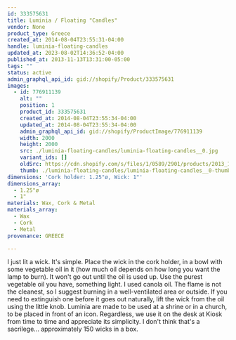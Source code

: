 ```yaml
---
id: 333575631
title: Luminia / Floating "Candles"
vendor: None
product_type: Greece
created_at: 2014-08-04T23:55:31-04:00
handle: luminia-floating-candles
updated_at: 2023-08-02T14:36:52-04:00
published_at: 2013-11-13T13:31:00-05:00
tags: ""
status: active
admin_graphql_api_id: gid://shopify/Product/333575631
images:
  - id: 776911139
    alt: ""
    position: 1
    product_id: 333575631
    created_at: 2014-08-04T23:55:34-04:00
    updated_at: 2014-08-04T23:55:34-04:00
    admin_graphql_api_id: gid://shopify/ProductImage/776911139
    width: 2000
    height: 2000
    src: ./luminia-floating-candles/luminia-floating-candles__0.jpg
    variant_ids: []
    oldSrc: https://cdn.shopify.com/s/files/1/0589/2901/products/2013_11_09_Kiosk_0875.jpeg?v=1407210934
    thumb: ./luminia-floating-candles/luminia-floating-candles__0-thumb.jpg
dimensions: 'Cork holder: 1.25"ø, Wick: 1"'
dimensions_array:
  - 1.25"ø
  - 1"
materials: Wax, Cork & Metal
materials_array:
  - Wax
  - Cork
  - Metal
provenance: GREECE

---
```


I just lit a wick. It's simple. Place the wick in the cork holder, in a bowl with some vegetable oil in it (how much oil depends on how long you want the lamp to burn). It won't go out until the oil is used up. Use the purest vegetable oil you have, something light. I used canola oil. The flame is not the cleanest, so I suggest burning in a well-ventilated area or outside. If you need to extinguish one before it goes out naturally, lift the wick from the oil using the little knob. Luminia are made to be used at a shrine or in a church, to be placed in front of an icon. Regardless, we use it on the desk at Kiosk from time to time and appreciate its simplicity. I don't think that's a sacrilege... approximately 150 wicks in a box.